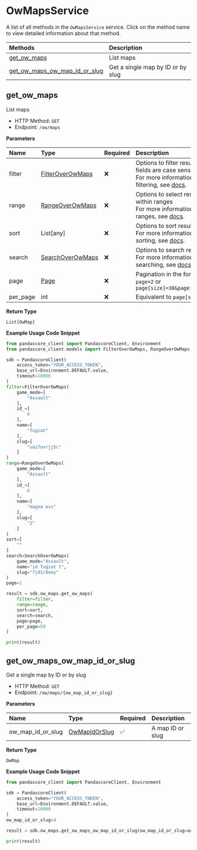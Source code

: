 # OwMapsService

A list of all methods in the `OwMapsService` service. Click on the method name to view detailed information about that method.

| Methods                                                         | Description                       |
| :-------------------------------------------------------------- | :-------------------------------- |
| [get_ow_maps](#get_ow_maps)                                     | List maps                         |
| [get_ow_maps_ow_map_id_or_slug](#get_ow_maps_ow_map_id_or_slug) | Get a single map by ID or by slug |

## get_ow_maps

List maps

- HTTP Method: `GET`
- Endpoint: `/ow/maps`

**Parameters**

| Name     | Type                                              | Required | Description                                                                                                                                         |
| :------- | :------------------------------------------------ | :------- | :-------------------------------------------------------------------------------------------------------------------------------------------------- |
| filter   | [FilterOverOwMaps](../models/FilterOverOwMaps.md) | ❌       | Options to filter results. String fields are case sensitive <br/>For more information on filtering, see [docs](/docs/filtering-and-sorting#filter). |
| range    | [RangeOverOwMaps](../models/RangeOverOwMaps.md)   | ❌       | Options to select results within ranges <br/>For more information on ranges, see [docs](/docs/filtering-and-sorting#range).                         |
| sort     | List[any]                                         | ❌       | Options to sort results <br/>For more information on sorting, see [docs](/docs/filtering-and-sorting#sort).                                         |
| search   | [SearchOverOwMaps](../models/SearchOverOwMaps.md) | ❌       | Options to search results <br/>For more information on searching, see [docs](/docs/filtering-and-sorting#search).                                   |
| page     | [Page](../models/Page.md)                         | ❌       | Pagination in the form of `page=2` or `page[size]=30&page[number]=2`                                                                                |
| per_page | int                                               | ❌       | Equivalent to `page[size]`                                                                                                                          |

**Return Type**

`List[OwMap]`

**Example Usage Code Snippet**

```python
from pandascore_client import PandascoreClient, Environment
from pandascore_client.models import FilterOverOwMaps, RangeOverOwMaps, SearchOverOwMaps

sdk = PandascoreClient(
    access_token="YOUR_ACCESS_TOKEN",
    base_url=Environment.DEFAULT.value,
    timeout=10000
)
filter=FilterOverOwMaps(
    game_mode=[
        "Assault"
    ],
    id_=[
        8
    ],
    name=[
        "fugiat"
    ],
    slug=[
        "uai7oxrjj5c"
    ]
)
range=RangeOverOwMaps(
    game_mode=[
        "Assault"
    ],
    id_=[
        6
    ],
    name=[
        "magna ess"
    ],
    slug=[
        "2"
    ]
)
sort=[
    ""
]
search=SearchOverOwMaps(
    game_mode="Assault",
    name="id fugiat t",
    slug="7jd1r8oey"
)
page=1

result = sdk.ow_maps.get_ow_maps(
    filter=filter,
    range=range,
    sort=sort,
    search=search,
    page=page,
    per_page=50
)

print(result)
```

## get_ow_maps_ow_map_id_or_slug

Get a single map by ID or by slug

- HTTP Method: `GET`
- Endpoint: `/ow/maps/{ow_map_id_or_slug}`

**Parameters**

| Name              | Type                                        | Required | Description      |
| :---------------- | :------------------------------------------ | :------- | :--------------- |
| ow_map_id_or_slug | [OwMapIdOrSlug](../models/OwMapIdOrSlug.md) | ✅       | A map ID or slug |

**Return Type**

`OwMap`

**Example Usage Code Snippet**

```python
from pandascore_client import PandascoreClient, Environment

sdk = PandascoreClient(
    access_token="YOUR_ACCESS_TOKEN",
    base_url=Environment.DEFAULT.value,
    timeout=10000
)
ow_map_id_or_slug=4

result = sdk.ow_maps.get_ow_maps_ow_map_id_or_slug(ow_map_id_or_slug=ow_map_id_or_slug)

print(result)
```

<!-- This file was generated by liblab | https://liblab.com/ -->
